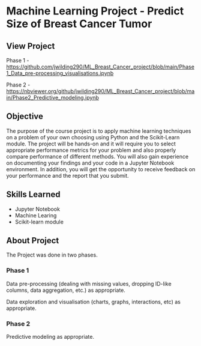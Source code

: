 # Machine Learning Project - Predict Size of Breast Cancer Tumor

## View Project

Phase 1 - https://github.com/jwilding290/ML_Breast_Cancer_project/blob/main/Phase1_Data_pre-processing_visualisations.ipynb

Phase 2 -https://nbviewer.org/github/jwilding290/ML_Breast_Cancer_project/blob/main/Phase2_Predictive_modeling.ipynb


## Objective

The purpose of the course project is to apply machine learning techniques on a problem of your own choosing using Python and the Scikit-Learn module. The project will be hands-on and it will require you to select appropriate performance metrics for your problem and also properly compare performance of different methods. You will also gain experience on documenting your findings and your code in a Jupyter Notebook environment. In addition, you will get the opportunity to receive feedback on your performance and the report that you submit.

## Skills Learned

- Jupyter Notebook
- Machine Learing
- Scikit-learn module

## About Project

The Project was done in two phases.

### Phase 1

Data pre-processing (dealing with missing values, dropping ID-like columns, data aggregation, etc.) as appropriate.

Data exploration and visualisation (charts, graphs, interactions, etc) as appropriate.

### Phase 2

Predictive modeling as appropriate.
